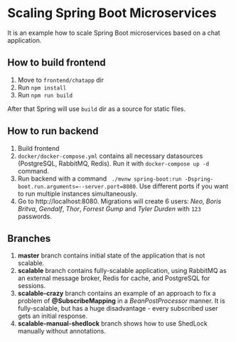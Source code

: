 # Scaling Spring Boot Microservices

It is an example how to scale Spring Boot microservices based on a chat application.

## How to build frontend

1. Move to `frontend/chatapp` dir
2. Run `npm install`
3. Run `npm run build`

After that Spring will use `build` dir as a source for static files.

## How to run backend

1. Build frontend
2. `docker/docker-compose.yml` contains all necessary datasources (PostgreSQL, RabbitMQ, Redis). Run it with `docker-compose up -d` command.
3. Run backend with a command ` ./mvnw spring-boot:run -Dspring-boot.run.arguments=--server.port=8080`. Use different ports if you want to run multiple instances simultaneously.
4. Go to http://localhost:8080. Migrations will create 6 users: *Neo*, *Boris Britva*, *Gendalf*, *Thor*, *Forrest Gump* and *Tyler Durden* with `123` passwords.

## Branches

1. **master** branch contains initial state of the application that is not scalable.
2. **scalable** branch contains fully-scalable application, using RabbitMQ as an external message broker, Redis for cache, and PostgreSQL for sessions.
3. **scalable-crazy** branch contains an example of an approach to fix a problem of **@SubscribeMapping** in a *BeanPostProcessor* manner. It is fully-scalable, but
has a huge disadvantage - every subscribed user gets an initial response.
4. **scalable-manual-shedlock** branch shows how to use ShedLock manually without annotations.

